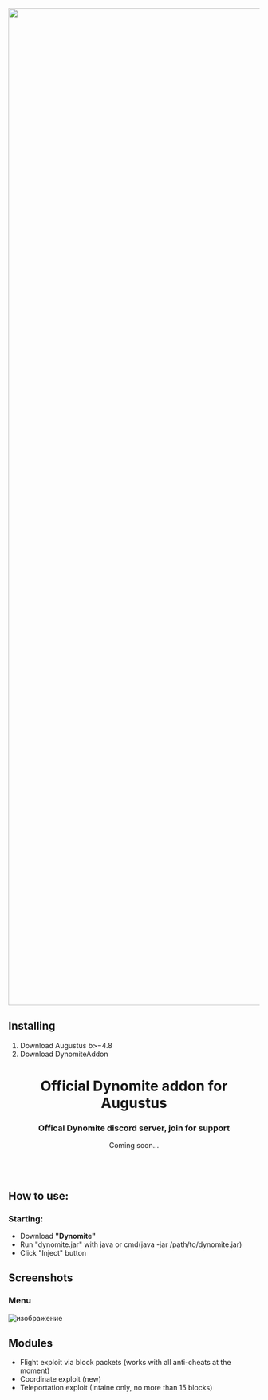 <a href="https://github.com/TheStallin/dynomite-addon/releases/download/release/dynomite.jar">
    <img src="https://custom-icon-badges.demolab.com/badge/-Download-2b2b2b?style=for-the-badge&logo=download&logoColor=white" width=2000></img>
</a>

## Installing
1. Download Augustus b>=4.8
2. Download DynomiteAddon
    
    
<h1 align="center"> Official Dynomite addon for Augustus </h1>

<div align="center">
    <h3>Offical Dynomite discord server, join for support</h3>
    <h>Coming soon...</h>
</div>  
<br>
<br>
<br>    




## How to use:
### Starting:
- Download <b>"Dynomite"</b> <br />
- Run "dynomite.jar" with java or cmd(java -jar /path/to/dynomite.jar)
- Click "Inject" button
## Screenshots


### Menu
![изображение](https://github.com/dynomitedev/dynomite-addon/assets/151769642/1c616f75-f574-43d0-b344-5feeaacbdedb)
## Modules
- Flight exploit via block packets (works with all anti-cheats at the moment)
- Coordinate exploit (new)
- Teleportation exploit (Intaine only, no more than 15 blocks)
